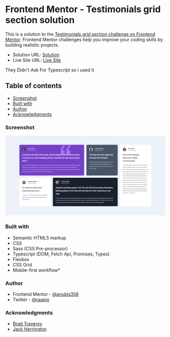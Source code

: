 # Frontend Mentor - Testimonials grid section solution

This is a solution to the [Testimonials grid section challenge on Frontend Mentor](https://www.frontendmentor.io/challenges/testimonials-grid-section-Nnw6J7Un7). Frontend Mentor challenges help you improve your coding skills by building realistic projects. 

- Solution URL: [Solution](https://www.frontendmentor.io/solutions/responsive-testimonials-grid-section-RYc0ot-3Bz)
- Live Site URL: [Live Site](https://anubis356.github.io/Testimonials-grid-section/public/)

They Didn't Ask For Typescript so i used it

## Table of contents

- [Screenshot](#screenshot)
- [Built with](#built-with)
- [Author](#author)
- [Acknowledgments](#acknowledgments)

### Screenshot

![](./Screenshot.png)

### Built with

- Semantic HTML5 markup
- CSS
- Sass (CSS Pre-processor)
- Typescript (DOM, Fetch Api, Promises, Types)
- Flexbox
- CSS Grid
- Mobile-first workflow*

### Author

- Frontend Mentor - [@anubis356](https://www.frontendmentor.io/profile/anubis356/)
- Twitter - [@raapio](https://www.twitter.com/raapio)

### Acknowledgments

- [Brad Traversy](https://www.youtube.com/c/TraversyMedia)
- [Jack Herrington](https://www.youtube.com/c/JackHerrington)